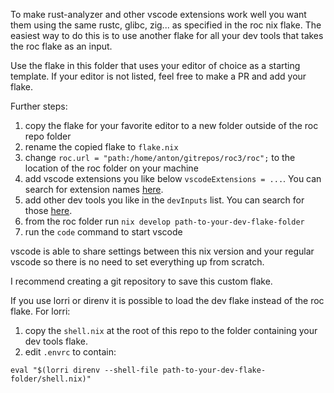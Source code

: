 To make rust-analyzer and other vscode extensions work well you want them using the same rustc, glibc, zig... as specified in the roc nix flake.
The easiest way to do this is to use another flake for all your dev tools that takes the roc flake as an input.

Use the flake in this folder that uses your editor of choice as a starting template. If your editor is not listed, feel free to make a PR and add your flake.

Further steps:
1. copy the flake for your favorite editor to a new folder outside of the roc repo folder
1. rename the copied flake to `flake.nix`
1. change `roc.url = "path:/home/anton/gitrepos/roc3/roc";` to the location of the roc folder on your machine
1. add vscode extensions you like below `vscodeExtensions = ...`. You can search for extension names [here](https://search.nixos.org/packages?channel=22.05&from=0&size=50&sort=relevance&type=packages&query=vscode-extensions+extensionYouAreSearchingFor). 
1. add other dev tools you like in the `devInputs` list. You can search for those [here](https://search.nixos.org/packages).
1. from the roc folder run `nix develop path-to-your-dev-flake-folder`
1. run the `code` command to start vscode

vscode is able to share settings between this nix version and your regular vscode so there is no need to set everything up from scratch.

I recommend creating a git repository to save this custom flake.

If you use lorri or direnv it is possible to load the dev flake instead of the roc flake.
For lorri:
1. copy the `shell.nix` at the root of this repo to the folder containing your dev tools flake.
1. edit `.envrc` to contain:
```
eval "$(lorri direnv --shell-file path-to-your-dev-flake-folder/shell.nix)"
``` 